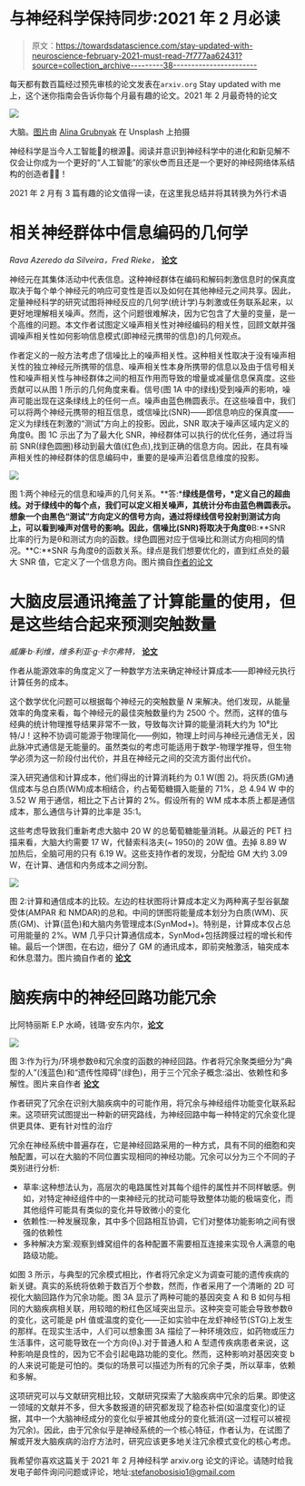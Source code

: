 # 与神经科学保持同步:2021 年 2 月必读

> 原文：<https://towardsdatascience.com/stay-updated-with-neuroscience-february-2021-must-read-7f777aa62431?source=collection_archive---------38----------------------->

每天都有数百篇经过预先审核的论文发表在`arxiv.org` Stay updated with me 上，这个迷你指南会告诉你每个月最有趣的论文。2021 年 2 月最奇特的论文

![](img/21c6b161437e9fa71a39c10f1df65cc7.png)

大脑。[图片](https://unsplash.com/photos/tEVGmMaPFXk)由 [Alina Grubnyak](https://unsplash.com/@alinnnaaaa) 在 Unsplash 上拍摄

神经科学是当今人工智能🧠的根源🤖。阅读并意识到神经科学中的进化和新见解不仅会让你成为一个更好的“人工智能”的家伙😎而且还是一个更好的神经网络体系结构的创造者👩‍💻！

2021 年 2 月有 3 篇有趣的论文值得一读，在这里我总结并将其转换为外行术语

# 相关神经群体中信息编码的几何学

*Rava Azeredo da Silveira，Fred Rieke，* [**论文**](https://arxiv.org/abs/2102.00772)

神经元在其集体活动中代表信息。这种神经群体在编码和解码刺激信息时的保真度取决于每个单个神经元的响应可变性是否以及如何在其他神经元之间共享。因此，定量神经科学的研究试图将神经反应的几何学(统计学)与刺激或任务联系起来，以更好地理解相关噪声。然而，这个问题很难解决，因为它包含了大量的变量，是一个高维的问题。本文作者试图定义噪声相关性对神经编码的相关性，回顾文献并强调噪声相关性如何影响信息模式(即神经元携带的信息)的几何观点。

作者定义的一般方法考虑了信噪比上的噪声相关性。这种相关性取决于没有噪声相关性的独立神经元所携带的信息、噪声相关性本身所携带的信息以及由于信号相关性和噪声相关性与神经群体之间的相互作用而导致的增量或减量信息保真度。这些贡献可以从图 1 所示的几何角度来看。信号(图 1A 中的绿线)受到噪声的影响，噪声可能出现在这条绿线上的任何一点。噪声由蓝色椭圆表示。在这些噪音中，我们可以将两个神经元携带的相互信息，或信噪比(SNR)——即信息响应的保真度——定义为绿线在刺激的“测试”方向上的投影。因此，SNR 取决于噪声区域内定义的角度θ。图 1C 示出了为了最大化 SNR，神经群体可以执行的优化任务，通过将当前 SNR(绿色圆圈)移动到最大值(红色点),找到正确的信息方向。因此，在具有噪声相关性的神经群体的信息编码中，重要的是噪声沿着信息维度的投影。

![](img/f554d606436c1ce5379b458980fc6e88.png)

图 1:两个神经元的信息和噪声的几何关系。**答:***绿线是信号，*定义自己的超曲线。对于绿线中的每个点，我们可以定义相关噪声，其统计分布由蓝色椭圆表示。想象一个由黑色“测试”方向定义的信号方向，通过将绿线信号投射到测试方向上，可以看到噪声对信号的影响。因此，信噪比(SNR)将取决于角度θ**B:**SNR 比率的行为是θ和测试方向的函数。绿色圆圈对应于信噪比和测试方向相同的情况。**C:**SNR 与角度θ的函数关系。绿点是我们想要优化的，直到红点处的最大 SNR 值，它定义了一个信息方向。图片摘自[作者的论文](https://arxiv.org/abs/2102.00772)

# 大脑皮层通讯掩盖了计算能量的使用，但是这些结合起来预测突触数量

*威廉·b·利维，维多利亚·g·卡尔弗特，* [**论文**](https://arxiv.org/abs/2102.06273)

作者从能源效率的角度定义了一种数学方法来确定神经计算成本——即神经元执行计算任务的成本。

这个数学优化问题可以根据每个神经元的突触数量 *N* 来解决。他们发现，从能量效率的角度来看，每个神经元的最佳突触数量约为 2500 个。然而，这样的值与经典的统计物理推导结果非常不一致，导致每次计算的能量消耗大约为 10⁸比特/J！这种不协调可能源于物理简化——例如，物理上时间与神经元通信无关，因此脉冲式通信是无能量的。虽然类似的考虑可能适用于数学-物理学推导，但生物学必须为这一阶段付出代价，并且在神经元之间的交流方面付出代价。

深入研究通信和计算成本，他们得出的计算消耗约为 0.1 W(图 2)。将灰质(GM)通信成本与总白质(WM)成本相结合，约占葡萄糖摄入能量的 71%，总 4.94 W 中的 3.52 W 用于通信，相比之下占计算的 2%。假设所有的 WM 成本本质上都是通信成本，那么通信与计算的比率是 35:1。

这些考虑导致我们重新考虑大脑中 20 W 的总葡萄糖能量消耗。从最近的 PET 扫描来看，大脑大约需要 17 W，代替索科洛夫(~ 1950)的 20W 值。去掉 8.89 W 加热后，全脑可用的只有 6.19 W。这些支持作者的发现，分配给 GM 大约 3.09 W，在计算、通信和内务成本之间分割。

![](img/a8e8d68fcfb42a939e108806e8e80606.png)

图 2:计算和通信成本的比较。左边的柱状图将计算成本定义为两种离子型谷氨酸受体(AMPAR 和 NMDAR)的总和。中间的饼图将能量成本划分为白质(WM)、灰质(GM)、计算(蓝色)和大脑内务管理成本(SynMod+)。特别是，计算成本仅占总可用能量的 2%。WM 几乎只计算通信成本，SynMod+包括跨膜过程的增长和传输。最后一个饼图，在右边，细分了 GM 的通讯成本，即前突触激活，轴突成本和休息潜力。图片摘自作者的 [**论文**](https://arxiv.org/abs/2102.06273)

# 脑疾病中的神经回路功能冗余

比阿特丽斯 E.P 水崎，钱璐·安东内尔，[**论文**](https://arxiv.org/abs/2102.03039)

![](img/91ac75044ad9bfb5b6afc2822bdd8ea0.png)

图 3:作为行为/环境参数θ和冗余度的函数的神经回路。作者将冗余聚类细分为“典型的人”(浅蓝色)和“遗传性障碍”(绿色)，用于三个冗余子概念:溢出、依赖性和多解性。图片来自作者 [**论文**](https://arxiv.org/abs/2102.03039)

作者研究了冗余在识别大脑疾病中的可能作用，将冗余与神经组件功能变化联系起来。这项研究试图提出一种新的研究路线，为神经回路中每一种特定的冗余变化提供更具体、更有针对性的治疗

冗余在神经系统中普遍存在，它是神经回路采用的一种方式，具有不同的细胞和突触配置，可以在大脑的不同位置实现相同的神经功能。冗余可以分为三个不同的子类别进行分析:

*   草率:这种想法认为，高层次的电路属性对其每个组件的属性并不同样敏感。例如，对特定神经组件中的一束神经元的扰动可能导致整体功能的极端变化，而其他组件可能具有类似的变化并导致微小的变化
*   依赖性:一种发展现象，其中多个回路相互协调，它们对整体功能影响之间有很强的依赖性
*   多种解决方案:观察到蜂窝组件的各种配置不需要相互连接来实现令人满意的电路级功能。

如图 3 所示，与典型的冗余模式相比，作者将冗余定义为调查可能的遗传疾病的新关键。真实的系统将依赖于数百万个参数，然而，作者采用了一个清晰的 2D 可视化大脑回路作为冗余功能。图 3A 显示了两种可能的基因突变 A 和 B 如何与相同的大脑疾病相关联，用较暗的粉红色区域突出显示。这种突变可能会导致参数θ的变化，这可能是 pH 值或温度的变化——正如实验中在龙虾神经节(STG)上发生的那样。在现实生活中，人们可以想象图 3A 描绘了一种环境效应，如药物或压力生活事件，这可能导致在一个方向(θ₁).对于普通人和 A 型遗传疾病患者来说，这种影响是良性的，因为它不会引起电路功能的变化。然而，这种影响对基因突变 b 的人来说可能是可怕的。类似的场景可以描述为所有的冗余子类，所以草率，依赖和多解。

这项研究可以与文献研究相比较，文献研究探索了大脑疾病中冗余的后果。即使这一领域的文献并不多，但大多数报道的研究都发现了稳态补偿(如温度变化)的证据，其中一个大脑神经成分的变化似乎被其他成分的变化抵消(这一过程可以被视为冗余)。因此，由于冗余似乎是神经系统的一个核心特征，作者认为，在试图了解或开发大脑疾病的治疗方法时，研究应该更多地关注冗余模式变化的核心考虑。

我希望你喜欢这篇关于 2021 年 2 月神经科学 arxiv.org 论文的评论。请随时给我发电子邮件询问问题或评论，地址:stefanobosisio1@gmail.com